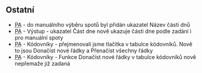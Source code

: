 ﻿---
categories: [fenix]
layout: fenix
---

## Ostatní
<ul>
<li><abbr title="Postanalýza">PA</abbr> - do manuálního výběru spotů byl přidán ukazatel Název části dnů</li>
<li><abbr title="Postanalýza">PA</abbr> - Výstup - ukazatel Část dne nově ukazuje části dne podle zadání i pro manuální spoty</li>
<li><abbr title="Postanalýza">PA</abbr> - Kódovníky - přejmenovali jsme tlačítka  v tabulce kódovníků. Nově to jsou Donačíst nové řádky a Přenačíst všechny řádky</li>
<li><abbr title="Postanalýza">PA</abbr> - Kódovníky - Funkce Donačíst nové řádky v tabulce kódovníků nově nepřemaže již zadaná</li>

</ul>
